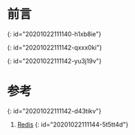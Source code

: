 # 前言
{: id="20201022111140-h1xb8ie"}

{: id="20201022111142-qxxx0ki"}

{: id="20201022111142-yu3j19v"}

# 参考
{: id="20201022111142-d43tikv"}

1. [Redis](https://github.com/redis/redis/releases)
{: id="20201022111144-5t5tt4d"}
